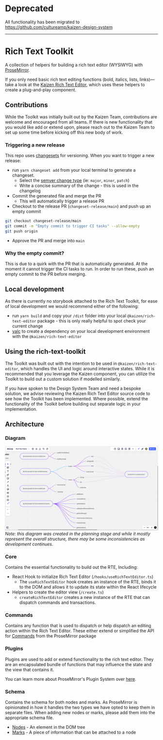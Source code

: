 # Deprecated

All functionality has been migrated to https://github.com/cultureamp/kaizen-design-system

---

# Rich Text Toolkit

A collection of helpers for building a rich text editor (WYSIWYG) with [ProseMirror](https://prosemirror.net/).

If you only need basic rich text editing functions (bold, italics, lists, links)—take a look at the [Kaizen Rich Text Editor](https://github.com/cultureamp/kaizen-design-system/tree/master/packages/rich-text-editor), which uses these helpers to create a plug-and-play component.

## Contributions

While the Toolkit was initially built out by the Kaizen Team, contributions are welcome and encouraged from all teams. If there is new functionality that you would like add or extend upon, please reach out to the Kaizen Team to set up some time before kicking off this new body of work.

### Triggering a new release

This repo uses [changesets](https://github.com/changesets/changesets) for versioning. When you want to trigger a new release:
- run `yarn changeset add` from your local terminal to generate a changeset.
    - Select the [semver change type](https://semver.org/) (ie: `major`, `minor`, `patch`)
    - Write a concise summary of the change -  this is used in the changelog
- Commit the generated file and merge the PR
    - This will automatically trigger a release PR
- Checkout to the release PR (`changeset-release/main`) and push up an empty commit
```bash
git checkout changeset-release/main
git commit -m "Empty commit to trigger CI tasks" --allow-empty
git push origin
```
- Approve the PR and merge into `main`

### Why the empty commit?

This is due to a quirk with the PR that is automatically generated. At the moment it cannot trigger the CI tasks to run. In order to run these, push an empty commit to the PR before merging.


## Local development

As there is currently no storybook attached to the Rich Text Toolkit, for ease of local development we would recommend either of the following: 
- run `yarn build` and copy your `/dist` folder into your local `@kaizen/rich-text-editor` package - this is only really helpful to spot check your current change
- [yalc](https://github.com/wclr/yalc) to create a dependency on your local development environment with the `@kaizen/rich-text-editor`

## Using the rich-text-toolkit

The Toolkit was built out with the intention to be used in `@kaizen/rich-text-editor`, which handles the UI and logic around interactive states. While it is recommended that you leverage the Kaizen component, you can utilize the Toolkit to build out a custom solution if modelled similarly.

If you have spoken to the Design System Team and need a bespoke solution, we advise reviewing the Kaizen Rich Text Editor source code to see how the Toolkit has been implemented. Where possible, extend the functionality of the Toolkit before building out separate logic in your implementation.


## Architecture

### Diagram

![RTE Diagram](/docs/assets/rich-text-toolkit-at-a-glance.png)
*Note: this diagram was created in the planning stage and while it mostly represent the overall structure, there may be some inconsistencies as development continues.*

### Core

Contains the essential functionality to build out the RTE, Including:
- React Hook to initialize Rich Text Editor (`/hooks/useRichTextEditor.ts`)
    - The `useRichTextEditor` hook creates an instance of the RTE, binds it to the DOM and allows it to update its state within the React lifecycle
- Helpers to create the editor view (`/create.ts`)
    - `createRichTextEditor` creates a new instance of the RTE that can dispatch commands and transactions.

### Commands

Contains any function that is used to dispatch or help dispatch an editing action within the Rich Text Editor. These either extend or simplified the API for [Commands](https://prosemirror.net/docs/ref/#state.Command) from the ProseMirror package 

### Plugins

Plugins are used to add or extend functionality to the rich text editor. They are an encapsulated bundle of functions that may influence the state and the view that contains it.

You can learn more about ProseMirror's Plugin System over [here](https://prosemirror.net/docs/ref/#state.Plugin_System).

### Schema

Contains the schema for both nodes and marks. As ProseMirror is opinionated in how it handles the two types we have opted to keep them in separate files. When adding new nodes or marks, please add them into the appropriate schema file.
- [Nodes](https://prosemirror.net/docs/ref/#model.Node) - An element in the DOM tree
- [Marks](https://prosemirror.net/docs/ref/#model.Mark) - A piece of information that can be attached to a node

